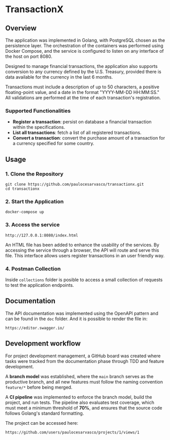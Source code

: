 # TransactionX

## Overview

The application was implemented in Golang, with PostgreSQL chosen as the persistence layer. The orchestration of the containers was performed using Docker Compose, and the service is configured to listen on any interface of the host on port 8080.

Designed to manage financial transactions, the application also supports conversion to any currency defined by the U.S. Treasury, provided there is data available for the currency in the last 6 months.

Transactions must include a description of up to 50 characters, a positive floating-point value, and a date in the format "YYYY-MM-DD HH:MM:SS." All validations are performed at the time of each transaction's registration.

### Supported Functionalities

-   **Register a transaction**: persist on database a financial transaction within the specifications.
-   **List all transactions**: fetch a list of all registered transactions.
-   **Convert a transaction**: convert the purchase amount of a transaction for a currency specified for some country.

## Usage

### 1. Clone the Repository

    git clone https://github.com/paulocesarvasco/transactionx.git
    cd transactionx

### 2. Start the Application

    docker-compose up

### 3. Access the service

    http://127.0.0.1:8080/index.html

An HTML file has been added to enhance the usability of the services. By accessing the service through a browser, the API will route and serve this file. This interface allows users register transactions in an user friendly way.

### 4. Postman Collection

Inside `collections` folder is posible to access a small collection of requests to test the application endpoints.

## Documentation

The API documentation was implemented using the OpenAPI pattern and can be found in the `doc` folder. And it is possible to render the file in:

    https://editor.swagger.io/

## Development workflow

For project development management, a GitHub board was created where tasks were tracked from the documentation phase through TDD and feature development.

A **branch model** was established, where the `main` branch serves as the productive branch, and all new features must follow the naming convention `feature/*` before being merged.

A **CI pipeline** was implemented to enforce the branch model, build the project, and run tests. The pipeline also evaluates test coverage, which must meet a minimum threshold of **70%**, and ensures that the source code follows Golang's standard formatting.

The project can be accessed here:

    https://github.com/users/paulocesarvasco/projects/1/views/1
